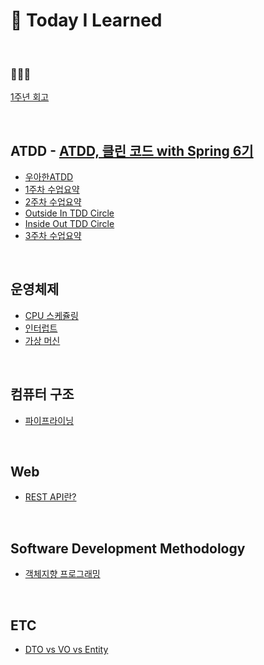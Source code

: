 # 📂 Today I Learned

<br>

<h3>🧑🏻‍🏫</h3>

[1주년 회고](https://github.com/JohnPrk/TIL/tree/main/Review/1%EC%A3%BC%EB%85%84%20%ED%9A%8C%EA%B3%A0)


<br>

## ATDD - [ATDD, 클린 코드 with Spring 6기](https://edu.nextstep.camp/s/hAciHKm5)
* [우아한ATDD](https://github.com/JohnPrk/TIL/tree/main/ATDD/%EC%9A%B0%EC%95%84%ED%95%9CATDD)
* [1주차 수업요약](https://github.com/JohnPrk/TIL/tree/main/ATDD/1%EC%A3%BC%EC%B0%A8)
* [2주차 수업요약](https://github.com/JohnPrk/TIL/tree/main/ATDD/2%EC%A3%BC%EC%B0%A8)
* [Outside In TDD Circle](https://github.com/JohnPrk/TIL/tree/main/ATDD/Outside%20In%20TDD%20Circle)
* [Inside Out TDD Circle](https://github.com/JohnPrk/TIL/tree/main/ATDD/Inside%20Out%20TDD%20Circle)
* [3주차 수업요약](https://github.com/JohnPrk/TIL/tree/main/ATDD/3%EC%A3%BC%EC%B0%A8)

<br>

## 운영체제
* [CPU 스케쥴링](https://github.com/JohnPrk/TIL/tree/main/OS/CPU%20%EC%8A%A4%EC%BC%80%EC%A5%B4%EB%A7%81)
* [인터럽트](https://github.com/JohnPrk/TIL/tree/main/OS/%EC%9D%B8%ED%84%B0%EB%9F%BD%ED%8A%B8)
* [가상 머신](https://github.com/JohnPrk/TIL/tree/main/OS/%EA%B0%80%EC%83%81%20%EB%A8%B8%EC%8B%A0)



<br>

## 컴퓨터 구조
* [파이프라이닝](https://github.com/JohnPrk/TIL/tree/main/Computer%20Architecture/%ED%8C%8C%EC%9D%B4%ED%94%84%EB%9D%BC%EC%9D%B4%EB%8B%9D)

<br>

## Web
* [REST API란?](https://github.com/JohnPrk/TIL/blob/main/Web/REST%20API%EB%9E%80%3F.md)


<br>


## Software Development Methodology
* [객체지향 프로그래밍](https://github.com/JohnPrk/TIL/tree/main/Software%20Development%20Methodology/%EA%B0%9D%EC%B2%B4%EC%A7%80%ED%96%A5%20%ED%94%84%EB%A1%9C%EA%B7%B8%EB%9E%98%EB%B0%8D)


<br>


## ETC
* [DTO vs VO vs Entity](https://github.com/JohnPrk/TIL/blob/main/Spring/Entity%20vs%20DTO%20vs%20VO/README.md)



<br>
